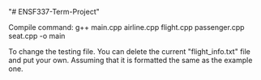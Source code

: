 "# ENSF337-Term-Project" 

Compile command:
g++ main.cpp airline.cpp flight.cpp passenger.cpp seat.cpp -o main

To change the testing file. You can delete the current "flight_info.txt" file and put your own.
Assuming that it is formatted the same as the example one.